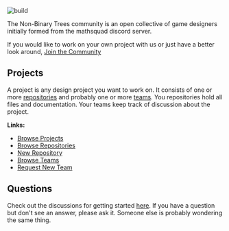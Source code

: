 ![build](https://api.travis-ci.org/non-binary-trees/non-binary-trees.github.io.svg?branch=gh-pages)

The Non-Binary Trees community is an open collective of game designers initially formed from the mathsquad discord server.

If you would like to work on your own project with us or just have a better look around, [Join the Community](https://github.com/non-binary-trees/non-binary-trees.github.io/issues/new?assignees=&labels=&template=i-want-to-join-the-nbt-community.md&title=I+want+to+join+the+NBT+Community+%F0%9F%94%A5%F0%9F%94%A5%F0%9F%94%A5)

## Projects

A project is any design project you want to work on. It consists of one or more [repositories](https://help.github.com/articles/github-glossary/#repository) and probably one or more [teams](https://help.github.com/articles/github-glossary/#teams). You repositories hold all files and documentation. Your teams keep track of discussion about the project.

**Links:**
* [Browse Projects](https://github.com/orgs/non-binary-trees/teams/the-forest/teams)
* [Browse Repositories](https://github.com/non-binary-trees)
* [New Repository](https://github.com/organizations/non-binary-trees/repositories/new)
* [Browse Teams](https://github.com/orgs/non-binary-trees/teams/)
* [Request New Team](https://github.com/non-binary-trees/non-binary-trees.github.io/issues/new?assignees=&labels=&template=new-team-request.md&title=New+Team+Request)

## Questions

Check out the discussions for getting started [here](https://github.com/orgs/non-binary-trees/teams/forest-rangers). If you have a question but don't see an answer, please ask it. Someone else is probably wondering the same thing.
